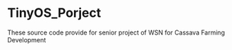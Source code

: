 # TinyOS_Porject

These source code provide for senior project of WSN for Cassava Farming Development
